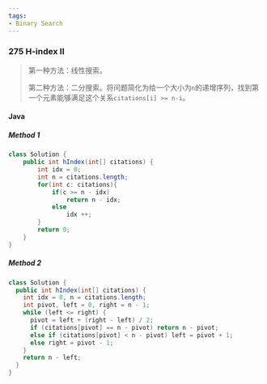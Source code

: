 ```yaml
---
tags:
- Binary Search
---
```


### 275 H-index II

> 第一种方法：线性搜索。
>
> 第二种方法：二分搜索。将问题简化为给一个大小为`n`的递增序列，找到第一个元素能够满足这个关系`citations[i] >= n-i`。

#### Java

##### Method 1

```java
class Solution {
    public int hIndex(int[] citations) {
        int idx = 0;
        int n = citations.length;
        for(int c: citations){
            if(c >= n - idx)
                return n - idx;
            else
                idx ++;
        }
        return 0;
    }
}
```

##### Method 2

```java
class Solution {
  public int hIndex(int[] citations) {
    int idx = 0, n = citations.length;
    int pivot, left = 0, right = n - 1;
    while (left <= right) {
      pivot = left + (right - left) / 2;
      if (citations[pivot] == n - pivot) return n - pivot;
      else if (citations[pivot] < n - pivot) left = pivot + 1;
      else right = pivot - 1;
    }
    return n - left;
  }
}
```

